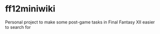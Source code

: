 # ff12miniwiki

Personal project to make some post-game tasks in Final Fantasy XII easier to search for

